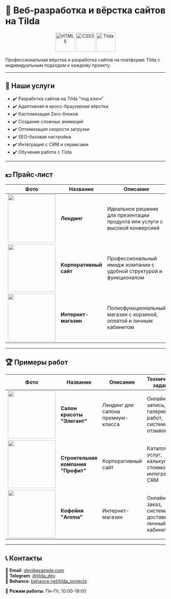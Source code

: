 # 🚀 Веб-разработка и вёрстка сайтов на Tilda 

<div align="center">
  <img src="https://img.icons8.com/color/96/000000/html-5--v1.png" alt="HTML5" width="60"/>
  <img src="https://img.icons8.com/color/96/000000/css3.png" alt="CSS3" width="60"/>
  <img src="https://img.icons8.com/ios-filled/100/000000/tilda.png" alt="Tilda" width="60"/>
</div>

Профессиональная вёрстка и разработка сайтов на платформе Tilda с индивидуальным подходом к каждому проекту.

---

## 💎 Наши услуги

- ✔️ Разработка сайтов на Tilda "под ключ"
- ✔️ Адаптивная и кросс-браузерная вёрстка
- ✔️ Кастомизация Zero-блоков
- ✔️ Создание сложных анимаций
- ✔️ Оптимизация скорости загрузки
- ✔️ SEO-базовая настройка
- ✔️ Интеграция с CRM и сервисами
- ✔️ Обучение работе с Tilda

---

## 💵 Прайс-лист

| Фото | Название | Описание | Стоимость | Срок |
|------|----------|----------|----------|------|
| <img src="https://via.placeholder.com/150x100/4CAF50/FFFFFF?text=Лендинг" width="150"> | **Лендинг** | Идеальное решение для презентации продукта или услуги с высокой конверсией | От 15 000 ₽ | 3-5 дней |
| <img src="https://via.placeholder.com/150x100/2196F3/FFFFFF?text=Корпоративный" width="150"> | **Корпоративный сайт** | Профессиональный имидж компании с удобной структурой и функционалом | От 30 000 ₽ | 7-14 дней |
| <img src="https://via.placeholder.com/150x100/FF5722/FFFFFF?text=Магазин" width="150"> | **Интернет-магазин** | Полнофункциональный магазин с корзиной, оплатой и личным кабинетом | От 50 000 ₽ | 14-21 день |

---

## 🏆 Примеры работ

| Фото | Название | Описание | Техническое задание |
|------|----------|----------|----------------------|
| <img src="https://via.placeholder.com/150x100/9C27B0/FFFFFF?text=Салон+красоты" width="150"> | **Салон красоты "Элегант"** | Лендинг для салона премиум-класса | Онлайн-запись, галерея работ, система отзывов |
| <img src="https://via.placeholder.com/150x100/3F51B5/FFFFFF?text=Строительная" width="150"> | **Строительная компания "Профит"** | Корпоративный сайт | Каталог услуг, калькулятор стоимости, интеграция с CRM |
| <img src="https://via.placeholder.com/150x100/009688/FFFFFF?text=Кофейня" width="150"> | **Кофейня "Aroma"** | Интернет-магазин | Онлайн-заказ, система доставки, личный кабинет |

---

## 📞 Контакты

📧 **Email**: [dev@example.com](mailto:dev@example.com)  
📱 **Telegram**: [@tilda_dev](https://t.me/tilda_dev)  
💼 **Behance**: [behance.net/tilda_projects](https://behance.net/tilda_projects)  

📍 **Режим работы**: Пн-Пт, 10:00-18:00
